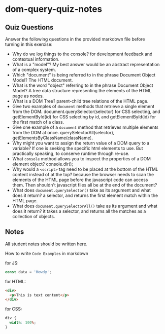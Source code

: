 # dom-query-quiz-notes

## Quiz Questions

Answer the following questions in the provided markdown file before turning in this exercise:

- Why do we log things to the console?
  for development feedback and contextual information.
- What is a "model"?
  My best answer would be an abstract representation of a complex system.
- Which "document" is being referred to in the phrase Document Object Model?
  The HTML document.
- What is the word "object" referring to in the phrase Document Object Model?
  A tree data structure representing the elements of the HTML page as nodes.
- What is a DOM Tree?
  parent-child tree relations of the HTML page.
- Give two examples of `document` methods that retrieve a single element from the DOM.
  document.querySelector(selector) for CSS selecting, and getElementById(id) for CSS selecting by id, and getElementById(id) for the first match of a class.
- Give one example of a `document` method that retrieves multiple elements from the DOM at once.
  querySelectorAll(selector), getElementsByClassName(className).
- Why might you want to assign the return value of a DOM query to a variable?
  If one is seeking the specific html elements to use. But practically speaking, to conserve runtime through re-use.
- What `console` method allows you to inspect the properties of a DOM element object?
  console.dir();
- Why would a `<script>` tag need to be placed at the bottom of the HTML content instead of at the top?
  because the browser needs to scan the elements of the HTML page before the javascript code can access them. Then shouldn't javascript files all be at the end of the document?
- What does `document.querySelector()` take as its argument and what does it return?
  a selector, and returns the first element match within the HTML page.
- What does `document.querySelectorAll()` take as its argument and what does it return?
  it takes a selector, and returns all the matches as a collection of objects.

## Notes

All student notes should be written here.

How to write `Code Examples` in markdown

for JS:

```javascript
const data = 'Howdy';
```

for HTML:

```html
<div>
  <p>This is text content</p>
</div>
```

for CSS:

```css
div {
  width: 100%;
}
```
